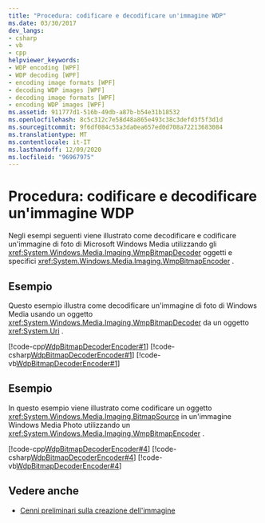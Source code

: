 ```yaml
---
title: "Procedura: codificare e decodificare un'immagine WDP"
ms.date: 03/30/2017
dev_langs:
- csharp
- vb
- cpp
helpviewer_keywords:
- WDP encoding [WPF]
- WDP decoding [WPF]
- encoding image formats [WPF]
- decoding WDP images [WPF]
- decoding image formats [WPF]
- encoding WDP images [WPF]
ms.assetid: 911777d1-516b-49db-a87b-b54e31b18532
ms.openlocfilehash: 8c5c312c7e58d48a865e493c38c3defd3f5f3d1d
ms.sourcegitcommit: 9f6df084c53a3da0ea657ed0d708a72213683084
ms.translationtype: MT
ms.contentlocale: it-IT
ms.lasthandoff: 12/09/2020
ms.locfileid: "96967975"
---
```

# <a name="how-to-encode-and-decode-a-wdp-image"></a>Procedura: codificare e decodificare un'immagine WDP
Negli esempi seguenti viene illustrato come decodificare e codificare un'immagine di foto di Microsoft Windows Media utilizzando gli <xref:System.Windows.Media.Imaging.WmpBitmapDecoder> oggetti e specifici <xref:System.Windows.Media.Imaging.WmpBitmapEncoder> .  
  
## <a name="example"></a>Esempio  
 Questo esempio illustra come decodificare un'immagine di foto di Windows Media usando un oggetto <xref:System.Windows.Media.Imaging.WmpBitmapDecoder> da un oggetto <xref:System.Uri> .  
  
 [!code-cpp[WdpBitmapDecoderEncoder#1](~/samples/snippets/cpp/VS_Snippets_Wpf/WdpBitmapDecoderEncoder/CPP/WDPEncoderDecoder.cpp#1)]
 [!code-csharp[WdpBitmapDecoderEncoder#1](~/samples/snippets/csharp/VS_Snippets_Wpf/WdpBitmapDecoderEncoder/CSharp/WDPEncoderDecoder.cs#1)]
 [!code-vb[WdpBitmapDecoderEncoder#1](~/samples/snippets/visualbasic/VS_Snippets_Wpf/WdpBitmapDecoderEncoder/VB/WDPEncoderDecoder.vb#1)]  
  
## <a name="example"></a>Esempio  
 In questo esempio viene illustrato come codificare un oggetto <xref:System.Windows.Media.Imaging.BitmapSource> in un'immagine Windows Media Photo utilizzando un <xref:System.Windows.Media.Imaging.WmpBitmapEncoder> .  
  
 [!code-cpp[WdpBitmapDecoderEncoder#4](~/samples/snippets/cpp/VS_Snippets_Wpf/WdpBitmapDecoderEncoder/CPP/WDPEncoderDecoder.cpp#4)]
 [!code-csharp[WdpBitmapDecoderEncoder#4](~/samples/snippets/csharp/VS_Snippets_Wpf/WdpBitmapDecoderEncoder/CSharp/WDPEncoderDecoder.cs#4)]
 [!code-vb[WdpBitmapDecoderEncoder#4](~/samples/snippets/visualbasic/VS_Snippets_Wpf/WdpBitmapDecoderEncoder/VB/WDPEncoderDecoder.vb#4)]  
  
## <a name="see-also"></a>Vedere anche

- [Cenni preliminari sulla creazione dell'immagine](imaging-overview.md)
